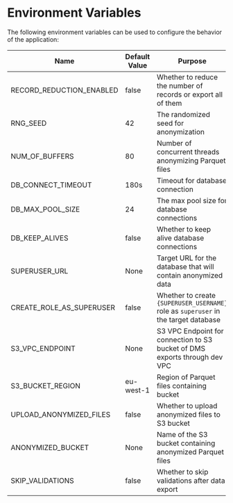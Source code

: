# Environment Variables

The following environment variables can be used to configure the behavior of the application:

| Name   | Default Value   | Purpose   |
|------------|------------|------------|
| RECORD_REDUCTION_ENABLED | false | Whether to reduce the number of records or export all of them |
| RNG_SEED | 42 | The randomized seed for anonymization |
| NUM_OF_BUFFERS | 80 | Number of concurrent threads anonymizing Parquet files |
| DB_CONNECT_TIMEOUT | 180s | Timeout for database connection |
| DB_MAX_POOL_SIZE | 24 | The max pool size for database connections |
| DB_KEEP_ALIVES | false | Whether to keep alive database connections |
| SUPERUSER_URL | None | Target URL for the database that will contain anonymized data |
| CREATE_ROLE_AS_SUPERUSER | false | Whether to create `{SUPERUSER_USERNAME}` role as `superuser` in the target database |
| S3_VPC_ENDPOINT | None | S3 VPC Endpoint for connection to S3 bucket of DMS exports through dev VPC |
| S3_BUCKET_REGION | eu-west-1 | Region of Parquet files containing bucket |
| UPLOAD_ANONYMIZED_FILES | false | Whether to upload anonymized files to S3 bucket |
| ANONYMIZED_BUCKET | None | Name of the S3 bucket containing anonymized Parquet files |
| SKIP_VALIDATIONS | false | Whether to skip validations after data export |
